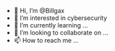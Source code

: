 - 👋 Hi, I’m @Billgax
- 👀 I’m interested in cybersecurity
- 🌱 I’m currently learning ...
- 💞️ I’m looking to collaborate on ...
- 📫 How to reach me ...

<!---
Billgax/Billgax is a ✨ special ✨ repository because its `README.md` (this file) appears on your GitHub profile.
You can click the Preview link to take a look at your changes.
--->
